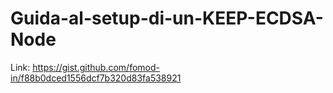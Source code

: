 # Guida-al-setup-di-un-KEEP-ECDSA-Node
Link: https://gist.github.com/fomod-in/f88b0dced1556dcf7b320d83fa538921
